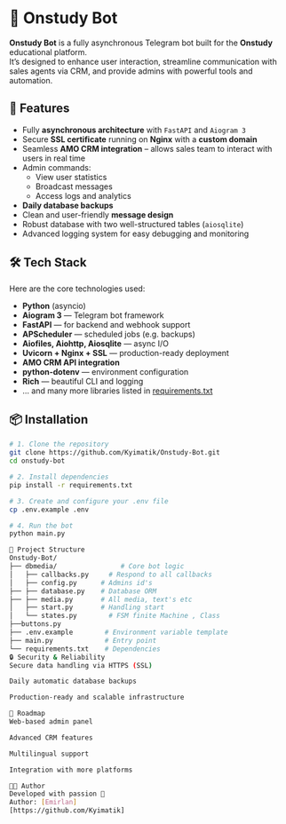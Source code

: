 # 🤖 Onstudy Bot

**Onstudy Bot** is a fully asynchronous Telegram bot built for the **Onstudy** educational platform.  
It’s designed to enhance user interaction, streamline communication with sales agents via CRM, and provide admins with powerful tools and automation.

## 🚀 Features

- Fully **asynchronous architecture** with `FastAPI` and `Aiogram 3`
- Secure **SSL certificate** running on **Nginx** with a **custom domain**
- Seamless **AMO CRM integration** – allows sales team to interact with users in real time
- Admin commands:
  - View user statistics
  - Broadcast messages
  - Access logs and analytics
- **Daily database backups**
- Clean and user-friendly **message design**
- Robust database with two well-structured tables (`aiosqlite`)
- Advanced logging system for easy debugging and monitoring

## 🛠️ Tech Stack

Here are the core technologies used:

- **Python** (asyncio)
- **Aiogram 3** — Telegram bot framework
- **FastAPI** — for backend and webhook support
- **APScheduler** — scheduled jobs (e.g. backups)
- **Aiofiles, Aiohttp, Aiosqlite** — async I/O
- **Uvicorn + Nginx + SSL** — production-ready deployment
- **AMO CRM API integration**
- **python-dotenv** — environment configuration
- **Rich** — beautiful CLI and logging
- … and many more libraries listed in [requirements.txt](./requirements.txt)

## 📦 Installation

```bash
# 1. Clone the repository
git clone https://github.com/Kyimatik/Onstudy-Bot.git
cd onstudy-bot

# 2. Install dependencies
pip install -r requirements.txt

# 3. Create and configure your .env file
cp .env.example .env

# 4. Run the bot
python main.py

📁 Project Structure
Onstudy-Bot/
├── dbmedia/                # Core bot logic
│   ├── callbacks.py     # Respond to all callbacks 
│   ├── config.py      # Admins id's 
├── ├── database.py    # Database ORM 
├── ├── media.py       # All media, text's etc
│   ├── start.py       # Handling start 
│   └── states.py        # FSM finite Machine , Class 
├──buttons.py
├── .env.example        # Environment variable template
├── main.py             # Entry point
└── requirements.txt    # Dependencies
🔒 Security & Reliability
Secure data handling via HTTPS (SSL)

Daily automatic database backups

Production-ready and scalable infrastructure

🔮 Roadmap
Web-based admin panel

Advanced CRM features

Multilingual support

Integration with more platforms

👨‍💻 Author
Developed with passion 💙
Author: [Emirlan]
[https://github.com/Kyimatik]